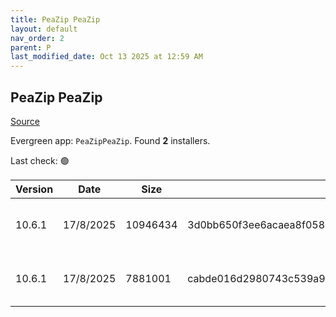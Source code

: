 ```yaml
---
title: PeaZip PeaZip
layout: default
nav_order: 2
parent: P
last_modified_date: Oct 13 2025 at 12:59 AM
---
```


## PeaZip PeaZip

[Source](https://peazip.github.io/)

Evergreen app: `PeaZipPeaZip`. Found **2** installers.

Last check: 🟢

| Version | Date      | Size     | Sha256                                                           | Architecture | InstallerType | Type | URI                                                                                                                                                                        |
| ------- | --------- | -------- | ---------------------------------------------------------------- | ------------ | ------------- | ---- | -------------------------------------------------------------------------------------------------------------------------------------------------------------------------- |
| 10.6.1  | 17/8/2025 | 10946434 | 3d0bb650f3ee6acaea8f0588cf300ffaff9b5a9d8a6ae607790a5c9e4983e6f3 | x64          | Default       | exe  | [https://github.com/peazip/PeaZip/releases/download/10.6.1/peazip-10.6.1.WIN64.exe](https://github.com/peazip/PeaZip/releases/download/10.6.1/peazip-10.6.1.WIN64.exe)     |
| 10.6.1  | 17/8/2025 | 7881001  | cabde016d2980743c539a9c288a5f496a62dcc6fb576a870ac817b3ad26dfcdc | x86          | Default       | exe  | [https://github.com/peazip/PeaZip/releases/download/10.6.1/peazip-10.6.1.WINDOWS.exe](https://github.com/peazip/PeaZip/releases/download/10.6.1/peazip-10.6.1.WINDOWS.exe) |
